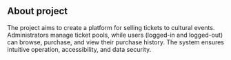 ## About project

The project aims to create a platform for selling tickets to cultural events. Administrators manage ticket pools, while
users (logged-in and logged-out) can browse, purchase, and view their purchase history. The system ensures intuitive
operation, accessibility, and data security.

